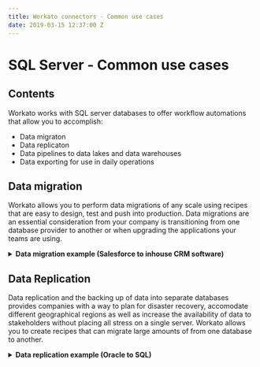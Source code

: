```yaml
---
title: Workato connectors - Common use cases
date: 2019-03-15 12:37:00 Z
---
```


# SQL Server - Common use cases

## Contents
Workato works with SQL server databases to offer workflow automations that allow you to accomplish:
* Data migraton
* Data replicaton
* Data pipelines to data lakes and data warehouses
* Data exporting for use in daily operations

## Data migration
Workato allows you to perform data migrations of any scale using recipes that are easy to design, test and push into production. Data migrations are an essential consideration from your company is transitioning from one database provider to another or when upgrading the applications your teams are using. 

<details><summary><b>Data migration example (Salesforce to inhouse CRM software)</b></summary>
  Company ABC is medium sized company that sells commercial insurance. Their sales team uses Salesforce as their CRM tool but their engineering team has built an inhouse CRM software that can better suits the workflow of selling insurance. To accomplish the migration, Workato can be used to pull account information from Salesforce and migrate the data over to ABC's SQL server databases which the new CRM software will pull data from. 
  
  ![Pulling-Salesforce-Records](/assets/images/mssql/Pulling-Salesforce-Records.png)
  *Pulling accounts in batches to increase recipe efficency*
  
We begin by first pulling Saleforce accounts in batches. Leaving the `When first started, this recipe should pick up events from` input field blank allows us to retrieve all records. 

  ![Data-migration-Recipe-Flow](/assets/images/mssql/Data-migration-Recipe-Flow.png)
  *Recipe flow when migrating data with error handling and monitoring*

After configuring the trigger, we begin by first setting up an error monitoring step to allow us to handle any potential errors that come up during the migration. After that, it is always helpful to research for account records at recipe run-time to reduce the chances of migrating over data that is not up to date. We use the repeat action on Workato to cycle through each retrieved account, pull this information again from Salesforce right before storing all this information in a list.

After cycling through all accounts in this batch, upsert this batch of account records into the designated SQL server. Upsert is used instead of insert to guard against making duplicate accounts that might occur. And just like that your data migration of accounts from Salesforce to SQL server is done! Dont forget to test this recipe and you may want to consider building this into a larger workflow that involves the migration of contact information and other crucial information stored in Salesforce.

### [Recipe link](https://www.workato.com/recipes/912863#recipe)

</details>

## Data Replication
Data replication and the backing up of data into separate databases provides companies with a way to plan for disaster recovery, accomodate different geographical regions as well as increase the availability of data to stakeholders without placing all stress on a single server. Workato allows you to create recipes that can migrate large amounts of from one database to another.

<details><summary><b>Data replication example (Oracle to SQL)</b></summary>
  
</details>

